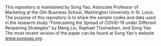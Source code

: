 This repository is maintained by Song Yao, Associate Professor of Marketing at the Olin Business School, Washington University in St. Louis. The purpose of this repository is to share the sample codes and data used in the research study "Forecasting the Spread of COVID-19 under Different Reopening Strategies" by Meng Liu, Raphael Thomadsen, and Song Yao. The most recent version of the paper can be found at Song Yao's website www.songyao.org.
